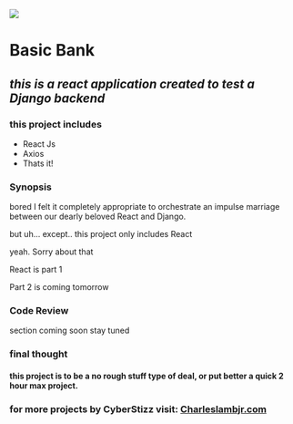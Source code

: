
![](https://www.treepeople.org/wp-content/uploads/2016/06/giphy-3.gif)

#      **Basic Bank**

## _this is a react application created to test a Django backend_

### this project includes
* React Js
* Axios
* Thats it!


### Synopsis
bored I felt it completely appropriate to orchestrate an impulse marriage between our dearly beloved React and Django.


but uh... except.. this project only includes React

yeah. Sorry about that

React is part 1

Part 2 is coming tomorrow


### Code Review
section coming soon stay tuned

### final thought
#### this project is to be a no rough stuff type of deal, or put better a quick 2 hour max project.


### for more projects by CyberStizz visit: [Charleslambjr.com](https://www.charleslambjr.com/)
